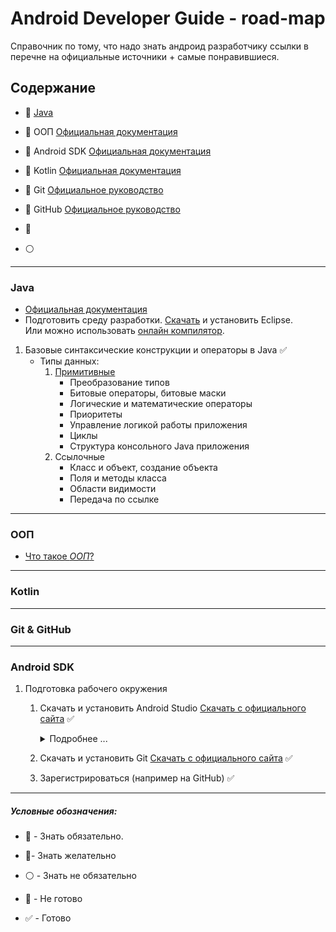 # Android Developer Guide - road-map

Справочник по тому, что надо знать андроид разработчику ссылки в перечне на официальные источники + самые понравившиеся.

## Содержание

- :red_circle: [Java](#Java)
- :red_circle: ООП [Официальная документация](https://docs.oracle.com/javase/tutorial/java/concepts/index.html)
- :red_circle: Android SDK [Официальная документация](https://developer.android.com/studio)
- :red_circle: Kotlin [Официальная документация](https://kotlinlang.org/docs/reference/)
- :large_blue_circle: Git [Официальное руководство](https://git-scm.com/book/ru/v2)
- :large_blue_circle: GitHub [Официальное руководство](https://docs.github.com/en)

- :large_blue_circle: 
- :white_circle:

-----------------------------------------------

### Java
- [Официальная документация](https://docs.oracle.com/javase/tutorial/java/)
- Подготовить среду разработки. [Скачать](https://www.eclipse.org/downloads/) и установить Eclipse.    
  Или можно использовать [онлайн компилятор](https://ideone.com/).
  
1. Базовые синтаксические конструкции и операторы в Java :white_check_mark:
    - Типы данных:
        1. [Примитивные](https://docs.oracle.com/javase/tutorial/java/nutsandbolts/datatypes.html)
            - Преобразование типов
            - Битовые операторы, битовые маски
            - Логические и математические операторы
            - Приоритеты
            - Управление логикой работы приложения 
            - Циклы 
            - Структура консольного Java приложения
        2. Ссылочные 
            - Класс и объект, создание объекта
            - Поля и методы класса 
            - Области видимости
            - Передача по ссылке 


-----------------------------------------------

### ООП

+ [Что такое _ООП_?](OOP.md#Что-такое-ООП)


-----------------------------------------------

### Kotlin


-----------------------------------------------

### Git & GitHub

-----------------------------------------------

### Android SDK

1. Подготовка рабочего окружения
    1. Скачать и установить Android Studio [Скачать с официального сайта](https://developer.android.com/studio) :white_check_mark:
       <details>
       <summary>Подробнее ...</summary>
        JDK скачивать не надо. Он идет в комплекте. А вот Git пригодится.
       </details>

    2. Скачать и установить Git [Скачать с официального сайта](https://git-scm.com/downloads) :white_check_mark:
    3. Зарегистрироваться (например на GitHub) :white_check_mark:

-----------------------------------------------
 #####  ***Условные обозначения:***

- :red_circle: - Знать обязательно.
- :large_blue_circle:- Знать желательно 
- :white_circle: - Знать не обязательно 

- :black_square_button: - Не готово
- :white_check_mark: - Готово
